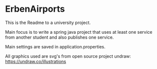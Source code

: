 # ErbenAirports

This is the Readme to a university project.

Main focus is to write a spring java project that uses at least one service from another student and also publishes one service.

Main settings are saved in application.properties.

All graphics used are svg's from open source project undraw:
<a>https://undraw.co/illustrations</a>

